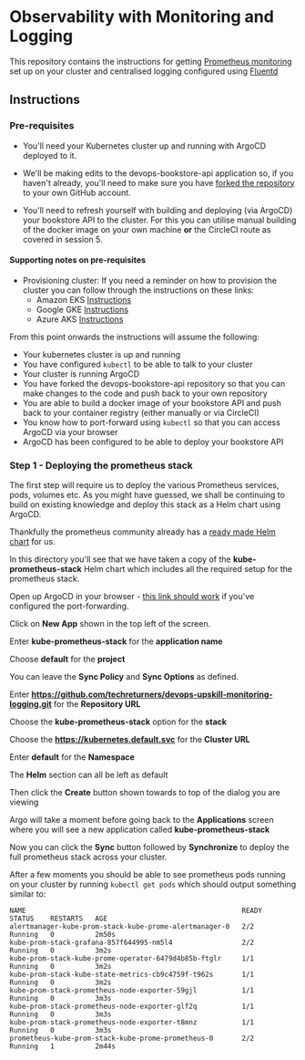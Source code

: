 # Observability with Monitoring and Logging 

This repository contains the instructions for getting [Prometheus monitoring](https://prometheus.io/) set up on your cluster and centralised logging configured using [Fluentd](https://www.fluentd.org/)

## Instructions

### Pre-requisites

* You'll need your Kubernetes cluster up and running with ArgoCD deployed to it.

* We'll be making edits to the devops-bookstore-api application so, if you haven't already, you'll need to make sure you have [forked the repository](https://github.com/techreturners/devops-bookstore-api) to your own GitHub account.

* You'll need to refresh yourself with building and deploying (via ArgoCD) your bookstore API to the cluster. For this you can utilise manual building of the docker image on your own machine **or** the CircleCI route as covered in session 5.

#### Supporting notes on pre-requisites

* Provisioning cluster: If you need a reminder on how to provision the cluster you can follow through the instructions on these links:
    * Amazon EKS [Instructions](https://github.com/techreturners/devops-upskill-eks-terraform/tree/session-004-gitops#readme)
    * Google GKE [Instructions](https://github.com/techreturners/devops-upskill-gke-terraform/tree/session-004-gitops#readme)
    * Azure AKS [Instructions](https://github.com/techreturners/devops-upskill-aks-terraform/tree/session-004-gitops#readme)

From this point onwards the instructions will assume the following:

* Your kubernetes cluster is up and running
* You have configured `kubectl` to be able to talk to your cluster
* Your cluster is running ArgoCD
* You have forked the devops-bookstore-api repository so that you can make changes to the code and push back to your own repository
* You are able to build a docker image of your bookstore API and push back to your container registry (either manually or via CircleCI)
* You know how to port-forward using `kubectl` so that you can access ArgoCD via your browser
* ArgoCD has been configured to be able to deploy your bookstore API

### Step 1 - Deploying the prometheus stack

The first step will require us to deploy the various Prometheus services, pods, volumes etc. As you might have guessed, we shall be continuing to build on existing knowledge and deploy this stack as a Helm chart using ArgoCD.

Thankfully the prometheus community already has a [ready made Helm chart](https://github.com/prometheus-community/helm-charts/tree/main/charts/kube-prometheus-stack) for us.

In this directory you'll see that we have taken a copy of the **kube-prometheus-stack** Helm chart which includes all the required setup for the prometheus stack. 

Open up ArgoCD in your browser - [this link should work](https://127.0.0.1:9000/applications) if you've configured the port-forwarding.

Click on **New App** shown in the top left of the screen.

Enter **kube-prometheus-stack** for the **application name**

Choose **default** for the **project**

You can leave the **Sync Policy** and **Sync Options** as defined.

Enter **https://github.com/techreturners/devops-upskill-monitoring-logging.git** for the **Repository URL**

Choose the **kube-prometheus-stack** option for the **stack**

Choose the **https://kubernetes.default.svc** for the **Cluster URL**

Enter **default** for the **Namespace**

The **Helm** section can all be left as default

Then click the **Create** button shown towards to top of the dialog you are viewing

Argo will take a moment before going back to the **Applications** screen where you will see a new application called **kube-prometheus-stack**

Now you can click the **Sync** button followed by **Synchronize** to deploy the full prometheus stack across your cluster.

After a few moments you should be able to see prometheus pods running on your cluster by running `kubectl get pods` which should output something similar to:

```
NAME                                                     READY   STATUS    RESTARTS   AGE
alertmanager-kube-prom-stack-kube-prome-alertmanager-0   2/2     Running   0          2m50s
kube-prom-stack-grafana-857f644995-nm5l4                 2/2     Running   0          3m2s
kube-prom-stack-kube-prome-operator-6479d4b85b-ftglr     1/1     Running   0          3m2s
kube-prom-stack-kube-state-metrics-cb9c4759f-t962s       1/1     Running   0          3m2s
kube-prom-stack-prometheus-node-exporter-59gjl           1/1     Running   0          3m3s
kube-prom-stack-prometheus-node-exporter-glf2q           1/1     Running   0          3m3s
kube-prom-stack-prometheus-node-exporter-t8mnz           1/1     Running   0          3m3s
prometheus-kube-prom-stack-kube-prome-prometheus-0       2/2     Running   1          2m44s
```







